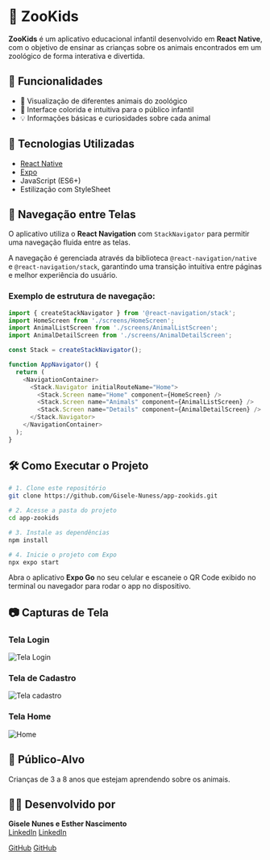 # 🐾 ZooKids

**ZooKids** é um aplicativo educacional infantil desenvolvido em **React Native**, com o objetivo de ensinar as crianças sobre os animais encontrados em um zoológico de forma interativa e divertida.

## 📱 Funcionalidades

- 🐒 Visualização de diferentes animais do zoológico  
- 🎨 Interface colorida e intuitiva para o público infantil  
- 💡 Informações básicas e curiosidades sobre cada animal  

## 🚀 Tecnologias Utilizadas

- [React Native](https://reactnative.dev/)  
- [Expo](https://expo.dev/)  
- JavaScript (ES6+)  
- Estilização com StyleSheet

## 🧭 Navegação entre Telas

O aplicativo utiliza o **React Navigation** com `StackNavigator` para permitir uma navegação fluida entre as telas.

A navegação é gerenciada através da biblioteca `@react-navigation/native` e `@react-navigation/stack`, garantindo uma transição intuitiva entre páginas e melhor experiência do usuário.

### Exemplo de estrutura de navegação:

```javascript
import { createStackNavigator } from '@react-navigation/stack';
import HomeScreen from './screens/HomeScreen';
import AnimalListScreen from './screens/AnimalListScreen';
import AnimalDetailScreen from './screens/AnimalDetailScreen';

const Stack = createStackNavigator();

function AppNavigator() {
  return (
    <NavigationContainer>
      <Stack.Navigator initialRouteName="Home">
        <Stack.Screen name="Home" component={HomeScreen} />
        <Stack.Screen name="Animals" component={AnimalListScreen} />
        <Stack.Screen name="Details" component={AnimalDetailScreen} />
      </Stack.Navigator>
    </NavigationContainer>
  );
}
```

## 🛠️ Como Executar o Projeto

```bash
# 1. Clone este repositório
git clone https://github.com/Gisele-Nuness/app-zookids.git

# 2. Acesse a pasta do projeto
cd app-zookids

# 3. Instale as dependências
npm install

# 4. Inicie o projeto com Expo
npx expo start
```
Abra o aplicativo **Expo Go** no seu celular e escaneie o QR Code exibido no terminal ou navegador para rodar o app no dispositivo.

## 📷 Capturas de Tela

### Tela Login

![Tela Login](./assets/screens/telaLogin.png)

### Tela de Cadastro

![Tela cadastro](./assets/screens/telaCadastro.png)

### Tela Home

![Home](./assets/screens/telaHome.png)

## 👶 Público-Alvo

Crianças de 3 a 8 anos que estejam aprendendo sobre os animais.


## 👩‍💻 Desenvolvido por

**Gisele Nunes e Esther Nascimento**  
[LinkedIn](https://www.linkedin.com/in/gisele-nuness)
[LinkedIn](https://www.linkedin.com/in/esthernascimentooficial)

[GitHub](https://github.com/Gisele-Nuness)
[GitHub](https://github.com/esthernascimento)
